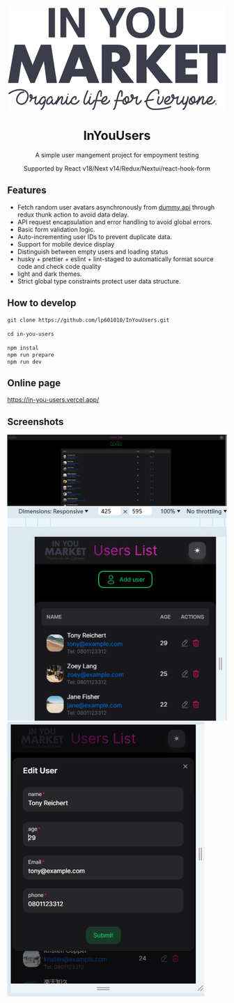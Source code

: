 <div align="center">
<img src="./public/logo.png" alt="icon"/>
<h1 align="center">InYouUsers</h1>
A simple user mangement project for empoyment testing

Supported by React v18/Next v14/Redux/Nextui/react-hook-form

</div>

## Features

- Fetch random user avatars asynchronously from [dummy api](https://jsonplaceholder.typicode.com/users) through redux thunk action to avoid data delay.
- API request encapsulation and error handling to avoid global errors.
- Basic form validation logic.
- Auto-incrementing user IDs to prevent duplicate data.
- Support for mobile device display
- Distinguish between empty users and loading status
- husky + prettier + eslint + lint-staged to automatically format source code and check code quality
- light and dark themes.
- Strict global type constraints protect user data structure.

## How to develop

```shell
git clone https://github.com/lp601010/InYouUsers.git

cd in-you-users

npm instal
npm run prepare
npm run dev
```

## Online page

https://in-you-users.vercel.app/

## Screenshots

![cover](./public/pc.png)
![mobile](./public/mobile.png)
![modal](./public/modal.png)
